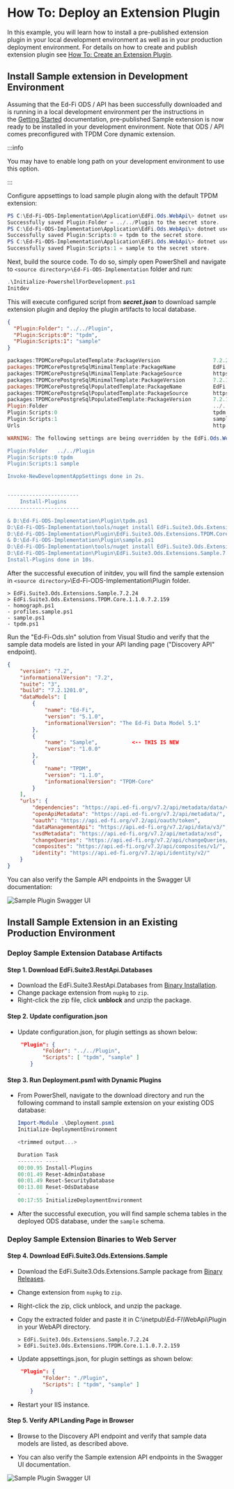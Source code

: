 # How To: Deploy an Extension Plugin

In this example, you will learn how to install a pre-published extension plugin
in your local development environment as well as in your production deployment
environment. For details on how to create and publish extension plugin see [How
To: Create an Extension Plugin](./how-to-create-an-extension-plugin.md).

## Install Sample extension in Development Environment

Assuming that the Ed-Fi ODS / API has been successfully downloaded and is
running in a local development environment per the instructions in the [Getting
Started](../getting-started/source-code-installation/readme.md) documentation,
pre-published Sample extension is now ready to be installed in your development
environment. Note that ODS / API comes preconfigured with TPDM Core dynamic
extension.

:::info

You may have to enable long path on your development environment to use this
option.

:::

Configure appsettings to load sample plugin along with the default TPDM extension:

```powershell
PS C:\Ed-Fi-ODS-Implementation\Application\EdFi.Ods.WebApi\> dotnet user-secrets set "Plugin:Folder"  "../../Plugin"
Successfully saved Plugin:Folder = ../../Plugin to the secret store.
PS C:\Ed-Fi-ODS-Implementation\Application\EdFi.Ods.WebApi\> dotnet user-secrets set "Plugin:Scripts:0"  "tpdm"
Successfully saved Plugin:Scripts:0 = tpdm to the secret store.
PS C:\Ed-Fi-ODS-Implementation\Application\EdFi.Ods.WebApi\> dotnet user-secrets set "Plugin:Scripts:1"  "sample"
Successfully saved Plugin:Scripts:1 = sample to the secret store.
```

Next, build the source code. To do so, simply open PowerShell and navigate to `<source
directory>\Ed-Fi-ODS-Implementation` folder and run:

```powershell
.\Initialize-PowershellForDevelopment.ps1
Initdev
```

This will execute configured script from _**secret.json**_ to download sample
extension plugin and deploy the plugin artifacts to local database.

```json title="secret.json"
{
  "Plugin:Folder": "../../Plugin",
  "Plugin:Scripts:0": "tpdm",
  "Plugin:Scripts:1": "sample"
}
```

```powershell title="Deployment output"
packages:TPDMCorePopulatedTemplate:PackageVersion                 7.2.202
packages:TPDMCorePostgreSqlMinimalTemplate:PackageName            EdFi.Suite3.Ods.Minimal.Template.TPDM.Core.{ExtensionVersion}.PostgreSQL.Standard.{StandardVersion}
packages:TPDMCorePostgreSqlMinimalTemplate:PackageSource          https://pkgs.dev.azure.com/ed-fi-alliance/Ed-Fi-Alliance-OSS/_packaging/EdFi/nuget/v3/index.json
packages:TPDMCorePostgreSqlMinimalTemplate:PackageVersion         7.2.189
packages:TPDMCorePostgreSqlPopulatedTemplate:PackageName          EdFi.Suite3.Ods.Populated.Template.TPDM.Core.{ExtensionVersion}.PostgreSQL.Standard.{StandardVersion}
packages:TPDMCorePostgreSqlPopulatedTemplate:PackageSource        https://pkgs.dev.azure.com/ed-fi-alliance/Ed-Fi-Alliance-OSS/_packaging/EdFi/nuget/v3/index.json
packages:TPDMCorePostgreSqlPopulatedTemplate:PackageVersion       7.2.194
Plugin:Folder                                                     ../../Plugin
Plugin:Scripts:0                                                  tpdm
Plugin:Scripts:1                                                  sample
Urls                                                              http://localhost:54746

WARNING: The following settings are being overridden by the EdFi.Ods.WebApi project's user secrets:

Plugin:Folder   ../../Plugin
Plugin:Scripts:0 tpdm
Plugin:Scripts:1 sample

Invoke-NewDevelopmentAppSettings done in 2s.


-----------------------
    Install-Plugins
-----------------------

& D:\Ed-Fi-ODS-Implementation\Plugin\tpdm.ps1
D:\Ed-Fi-ODS-Implementation\tools/nuget install EdFi.Suite3.Ods.Extensions.TPDM.Core.1.1.0.Standard -source https://pkgs.dev.azure.com/ed-fi-alliance/Ed-Fi-Alliance-OSS/_packaging/EdFi/nuget/v3/index.json -outputDirectory D:\ed-fi\Ed-Fi-ODS-Implementation\Plugin -ExcludeVersion -version 7.2.159
D:\Ed-Fi-ODS-Implementation\Plugin\EdFi.Suite3.Ods.Extensions.TPDM.Core.1.1.0.7.2.159
& D:\Ed-Fi-ODS-Implementation\Plugin\sample.ps1
D:\Ed-Fi-ODS-Implementation\tools/nuget install EdFi.Suite3.Ods.Extensions.Sample -source https://pkgs.dev.azure.com/ed-fi-alliance/Ed-Fi-Alliance-OSS/_packaging/EdFi/nuget/v3/index.json -outputDirectory D:\ed-fi\Ed-Fi-ODS-Implementation\Plugin -ExcludeVersion -version 7.2.24
D:\Ed-Fi-ODS-Implementation\Plugin\EdFi.Suite3.Ods.Extensions.Sample.7.2.24
Install-Plugins done in 10s.
```

After the successful execution of initdev, you will find the sample extension in
`<source directory>`\\Ed-Fi-ODS-Implementation\\Plugin folder.

```none title="Ed-Fi-ODS-Implementation/Plugin Directory Listing"
> EdFi.Suite3.Ods.Extensions.Sample.7.2.24
> EdFi.Suite3.Ods.Extensions.TPDM.Core.1.1.0.7.2.159
- homograph.ps1
- profiles.sample.ps1
- sample.ps1
- tpdm.ps1
```

Run the "Ed-Fi-Ods.sln" solution from Visual Studio and verify that the sample
data models are listed in your API landing page ("Discovery API" endpoint).

```json
{
    "version": "7.2",
    "informationalVersion": "7.2",
    "suite": "3",
    "build": "7.2.1201.0",
    "dataModels": [
        {
            "name": "Ed-Fi",
            "version": "5.1.0",
            "informationalVersion": "The Ed-Fi Data Model 5.1"
        },
        {
            "name": "Sample",           <-- THIS IS NEW
            "version": "1.0.0"
        },
        {
            "name": "TPDM",
            "version": "1.1.0",
            "informationalVersion": "TPDM-Core"
        }
    ],
    "urls": {
        "dependencies": "https://api.ed-fi.org/v7.2/api/metadata/data/v3/dependencies",
        "openApiMetadata": "https://api.ed-fi.org/v7.2/api/metadata/",
        "oauth": "https://api.ed-fi.org/v7.2/api/oauth/token",
        "dataManagementApi": "https://api.ed-fi.org/v7.2/api/data/v3/",
        "xsdMetadata": "https://api.ed-fi.org/v7.2/api/metadata/xsd",
        "changeQueries": "https://api.ed-fi.org/v7.2/api/changeQueries/v1/",
        "composites": "https://api.ed-fi.org/v7.2/api/composites/v1/",
        "identity": "https://api.ed-fi.org/v7.2/api/identity/v2/"
    }
}
```

You can also verify the Sample API endpoints in the Swagger UI documentation:

![Sample Plugin Swagger UI](/img/reference/ods-api/image2021-10-26_16-58-21.png)

## Install Sample Extension in an Existing Production Environment

### Deploy Sample Extension Database Artifacts

#### Step 1. Download EdFi.Suite3.RestApi.Databases

* Download the EdFi.Suite3.RestApi.Databases from [Binary
  Installation](../getting-started/binary-installation/).
* Change package extension from `nupkg` to `zip`.
* Right-click the zip file, click **unblock** and unzip the package.

#### Step 2. Update configuration.json

* Update configuration.json, for plugin settings as shown below:

    ```json
     "Plugin": {
            "Folder": "../../Plugin",
            "Scripts": [ "tpdm", "sample" ]
        }
    ```

#### Step 3. Run Deployment.psm1 with Dynamic Plugins

* From PowerShell, navigate to the download directory and run the following
    command to install sample extension on your existing ODS database:

    ```powershell
    Import-Module .\Deployment.psm1
    Initialize-DeploymentEnvironment

    <trimmed output...>

    Duration Task
    -------- ----
    00:00.95 Install-Plugins
    00:01.49 Reset-AdminDatabase
    00:01.49 Reset-SecurityDatabase
    00:13.08 Reset-OdsDatabase
    -        -
    00:17:55 InitializeDeploymentEnvironment
    ```

* After the successful execution, you will find sample schema tables in the
  deployed ODS database, under the `sample` schema.

### Deploy Sample Extension Binaries to Web Server

#### Step 4. Download EdFi.Suite3.Ods.Extensions.Sample

* Download the EdFi.Suite3.Ods.Extensions.Sample package from [Binary
    Releases](https://dev.azure.com/ed-fi-alliance/Ed-Fi-Alliance-OSS/_packaging?_a=package&feed=EdFi%40Release&view=overview&package=EdFi.Suite3.Ods.Extensions.Sample&protocolType=NuGet).
* Change extension from `nupkg` to `zip`.
* Right-click the zip, click unblock, and unzip the package.
* Copy the extracted folder and paste it in C:\\inetpub\\Ed-Fi\\WebApi\\Plugin
    in your WebAPI directory.

    ```none title="c:\inetpub\Ed-Fi\WebApi\Plugin File Listing"
    > EdFi.Suite3.Ods.Extensions.Sample.7.2.24
    > EdFi.Suite3.Ods.Extensions.TPDM.Core.1.1.0.7.2.159
    ```

* Update appsettings.json, for plugin settings as shown below:

    ```json
     "Plugin": {
            "Folder": "./Plugin",
            "Scripts": [ "tpdm", "sample" ]
        }
    ```

* Restart your IIS instance.

#### Step 5. Verify API Landing Page in Browser

* Browse to the Discovery API endpoint and verify that sample data models are
  listed, as described above.

* You can also verify the Sample extension API endpoints in the Swagger UI
    documentation.

![Sample Plugin Swagger UI](/img/reference/ods-api/image2021-10-26_16-58-21.png)
